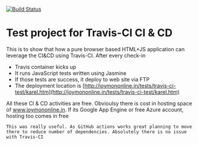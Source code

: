 [![Build Status](https://travis-ci.org/joymon/travis-ci-test.svg)](https://travis-ci.org/joymon/travis-ci-test)

# Test project for Travis-CI CI & CD

This is to show that how a pure browser based HTML+JS application can leverage the CI&CD using Travis-CI. After every check-in
- Travis container kicks up
- It runs JavaScript tests written using Jasmine
- If those tests are success, it deploy to web site via FTP
- The deployment location is [http://joymononline.in/tests/travis-ci-test/karel.htm](http://joymononline.in/tests/travis-ci-test/karel.htm)

All these CI & CD activities are free. Obvioulsy there is cost in hosting space of www.joymononline.in. If its Google App Engine or free Azure account, hosting too comes in free

`This was really useful. As GitHub actions works great planning to move there to reduce number of dependencies. Absolutely there is no issue with Travis-CI`
